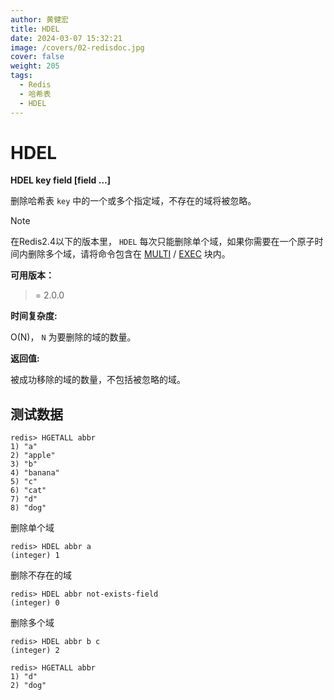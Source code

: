 ```yaml
---
author: 黄健宏
title: HDEL
date: 2024-03-07 15:32:21
image: /covers/02-redisdoc.jpg
cover: false
weight: 205
tags:
  - Redis
  - 哈希表
  - HDEL
---
```


# HDEL

**HDEL key field [field …]**

删除哈希表 `key` 中的一个或多个指定域，不存在的域将被忽略。

Note

在Redis2.4以下的版本里， `HDEL` 每次只能删除单个域，如果你需要在一个原子时间内删除多个域，请将命令包含在 [MULTI](https://bookstack.xnzone.eu.org/02-redisdoc/11-transaction/01-multi) / [EXEC](https://bookstack.xnzone.eu.org/02-redisdoc/11-transaction/02-exec) 块内。

**可用版本：**

>= 2.0.0

**时间复杂度:**

O(N)， `N` 为要删除的域的数量。

**返回值:**

被成功移除的域的数量，不包括被忽略的域。


## 测试数据

```shell
redis> HGETALL abbr
1) "a"
2) "apple"
3) "b"
4) "banana"
5) "c"
6) "cat"
7) "d"
8) "dog"
```

删除单个域

```shell
redis> HDEL abbr a
(integer) 1
```

删除不存在的域

```shell
redis> HDEL abbr not-exists-field
(integer) 0
```

删除多个域

```shell
redis> HDEL abbr b c
(integer) 2

redis> HGETALL abbr
1) "d"
2) "dog"
```